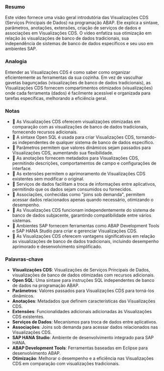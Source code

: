 ### Resumo
Este vídeo fornece uma visão geral introdutória das Visualizações CDS (Serviços Principais de Dados) na programação ABAP. Ele explica a sintaxe, parâmetros, anotações, extensões, criação de serviços de dados e associações em Visualizações CDS. O vídeo enfatiza sua otimização em relação às visualizações de banco de dados tradicionais, sua independência de sistemas de banco de dados específicos e seu uso em ambientes SAP.

### Analogia
Entender as Visualizações CDS é como saber como organizar eficientemente as ferramentas da sua cozinha. Em vez de vasculhar gavetas bagunçadas (visualizações de banco de dados tradicionais), as Visualizações CDS fornecem compartimentos otimizados (visualizações) onde cada ferramenta (dados) é facilmente acessível e organizada para tarefas específicas, melhorando a eficiência geral.

### Notas
- 📝 As Visualizações CDS oferecem visualizações otimizadas em comparação com as visualizações de banco de dados tradicionais, fornecendo recursos adicionais.
- 📝 A sintaxe Open SQL é usada para criar Visualizações CDS, tornando-as independentes de qualquer sistema de banco de dados específico.
- 📝 Parâmetros permitem que valores dinâmicos sejam passados para Visualizações CDS, aumentando sua flexibilidade.
- 📝 As anotações fornecem metadados para Visualizações CDS, permitindo descrições, comportamentos de campo e configurações de interface.
- 📝 As extensões permitem o aprimoramento de Visualizações CDS existentes sem modificar o original.
- 📝 Serviços de dados facilitam a troca de informações entre aplicativos, permitindo que os dados sejam consumidos ou fornecidos.
- 📝 Associações, conhecidas como "joins sob demanda", permitem acessar dados relacionados apenas quando necessário, otimizando o desempenho.
- 📝 As Visualizações CDS funcionam independentemente do sistema de banco de dados subjacente, garantindo compatibilidade entre vários sistemas.
- 📝 Ambientes SAP fornecem ferramentas como ABAP Development Tools e SAP HANA Studio para criar e gerenciar Visualizações CDS.
- 📝 As Visualizações CDS oferecem vantagens significativas em relação às visualizações de banco de dados tradicionais, incluindo desempenho aprimorado e desenvolvimento simplificado.

### Palavras-chave
- **Visualizações CDS**: Visualizações de Serviços Principais de Dados, visualizações de banco de dados otimizadas com recursos adicionais.
- **Open SQL**: Uma sintaxe para instruções SQL independentes de banco de dados na programação ABAP.
- **Parâmetros**: Valores passados para Visualizações CDS para torná-los dinâmicos.
- **Anotações**: Metadados que definem características das Visualizações CDS.
- **Extensões**: Funcionalidades adicionais adicionadas às Visualizações CDS existentes.
- **Serviços de Dados**: Mecanismos para troca de dados entre aplicativos.
- **Associações**: Joins sob demanda para acessar dados relacionados nas Visualizações CDS.
- **SAP HANA Studio**: Ambiente de desenvolvimento integrado para SAP HANA.
- **ABAP Development Tools**: Ferramentas baseadas em Eclipse para desenvolvimento ABAP.
- **Otimização**: Melhorar o desempenho e a eficiência nas Visualizações CDS em comparação com visualizações tradicionais.
